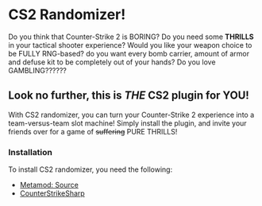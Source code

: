# CS2 Randomizer!

Do you think that Counter-Strike 2 is BORING? Do you need some **THRILLS** in your tactical shooter experience?
Would you like your weapon choice to be FULLY RNG-based? do you want every bomb carrier, amount of armor and defuse kit to be completely out of your hands?
Do you love GAMBLING??????

## Look no further, this is ***THE*** CS2 plugin for YOU!

With CS2 randomizer, you can turn your Counter-Strike 2 experience into a team-versus-team slot machine!
Simply install the plugin, and invite your friends over for a game of ~~suffering~~ PURE THRILLS!
### Installation

To install CS2 randomizer, you need the following:

-  [Metamod: Source](https://wiki.alliedmods.net/Installing_Metamod:Source)
-  [CounterStrikeSharp](https://github.com/roflmuffin/CounterStrikeSharp)
